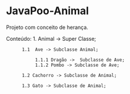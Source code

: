 # JavaPoo-Animal

 Projeto com conceito de herança. 

 Conteúdo: 
       1. Animal -> Super Classe;
    
          1.1  Ave -> Subclasse Animal;
       
               1.1.1 Dragão ->  Subclasse de Ave;
               1.1.2 Pombo -> Subclasse de Ave;
            
          1.2 Cachorro -> Subclasse de Animal;
       
          1.3 Gato -> Subclasse de Animal;
       


